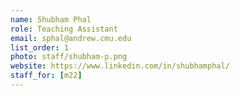 ```yaml
---
name: Shubham Phal
role: Teaching Assistant
email: sphal@andrew.cmu.edu
list_order: 1
photo: staff/shubham-p.png
website: https://www.linkedin.com/in/shubhamphal/
staff_for: [m22]
---
```

